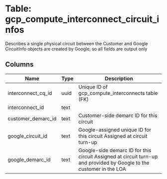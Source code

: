 
# Table: gcp_compute_interconnect_circuit_infos
Describes a single physical circuit between the Customer and Google CircuitInfo objects are created by Google, so all fields are output only
## Columns
| Name        | Type           | Description  |
| ------------- | ------------- | -----  |
|interconnect_cq_id|uuid|Unique ID of gcp_compute_interconnects table (FK)|
|interconnect_id|text||
|customer_demarc_id|text|Customer-side demarc ID for this circuit|
|google_circuit_id|text|Google-assigned unique ID for this circuit Assigned at circuit turn-up|
|google_demarc_id|text|Google-side demarc ID for this circuit Assigned at circuit turn-up and provided by Google to the customer in the LOA|
